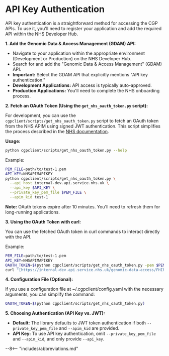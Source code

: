 # API Key Authentication

API key authentication is a straightforward method for accessing the CGP APIs. To use it, you'll need to register your application and add the required API within the NHS Developer Hub.

**1. Add the Genomic Data & Access Management (GDAM) API:**

* Navigate to your application within the appropriate environment (Development or Production) on the NHS Developer Hub.
* Search for and add the "Genomic Data & Access Management" (GDAM) API.
* **Important:** Select the GDAM API that explicitly mentions "API key authentication."
* **Development Applications:** API access is typically auto-approved.
* **Production Applications:** You'll need to complete the NHS onboarding process.

**2. Fetch an OAuth Token (Using the `get_nhs_oauth_token.py` script):**

For development, you can use the `cgpclient/scripts/get_nhs_oauth_token.py` script to fetch an OAuth token from the NHS APIM using signed JWT authentication. This script simplifies the process described in the [NHS documentation](https://digital.nhs.uk/developer/guides-and-documentation/security-and-authorisation/application-restricted-restful-apis-signed-jwt-authentication).

**Usage:**

```bash
python cgpclient/scripts/get_nhs_oauth_token.py --help
```

Example:

```bash
PEM_FILE=path/to/test-1.pem
API_KEY=NHSAPIMAPIKEY
python cgpclient/scripts/get_nhs_oauth_token.py \
  --api_host internal-dev.api.service.nhs.uk \
  --api_key $API_KEY \
  --private_key_pem_file $PEM_FILE \
  --apim_kid test-1
```

**Note:** OAuth tokens expire after 10 minutes. You'll need to refresh them for long-running applications.

**3. Using the OAuth Token with curl:**

You can use the fetched OAuth token in curl commands to interact directly with the API.

Example:

```bash
PEM_FILE=path/to/test-1.pem
API_KEY=NHSAPIMAPIKEY
OAUTH_TOKEN=$(python cgpclient/scripts/get_nhs_oauth_token.py -pem $PEM_FILE -k $API_KEY -host internal-dev.api.service.nhs.uk -kid test-1)
curl "[https://internal-dev.api.service.nhs.uk/genomic-data-access/FHIR/R4/ServiceRequest?identifier=r30000000001](https://internal-dev.api.service.nhs.uk/genomic-data-access/FHIR/R4/ServiceRequest?identifier=r30000000001)" -H "Authorization: Bearer $OAUTH_TOKEN"
```

**4. Configuration File (Optional):**

If you use a configuration file at ~/.cgpclient/config.yaml with the necessary arguments, you can simplify the command:

```bash
OAUTH_TOKEN=$(python cgpclient/scripts/get_nhs_oauth_token.py)
```

**5. Choosing Authentication (API Key vs. JWT):**

* **Default:** The library defaults to JWT token authentication if both `--private_key_pem_file` and `--apim_kid` are provided.
* **API Key:** To use API key authentication, omit `--private_key_pem_file` and `--apim_kid`, and only provide `--api_key`.

--8<-- "includes/abbreviations.md"